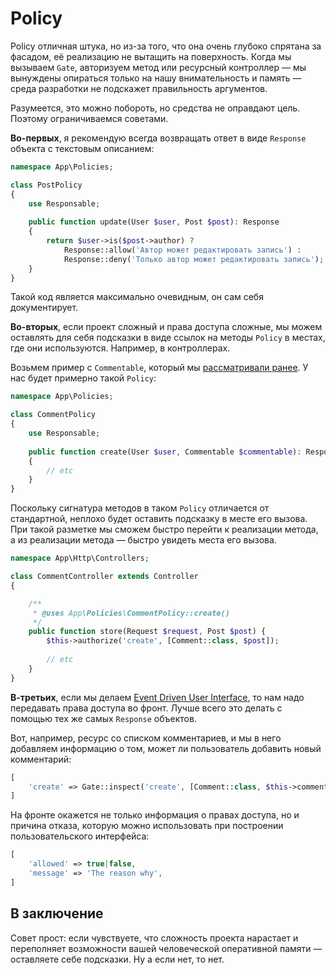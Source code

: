 # Policy

Policy отличная штука, но из-за того, что она очень глубоко спрятана за фасадом, 
её реализацию не вытащить на поверхность. Когда мы вызываем `Gate`, 
авторизуем метод или ресурсный контроллер — мы вынуждены опираться только 
на нашу внимательность и память — среда разработки не подскажет правильность аргументов.

Разумеется, это можно побороть, но средства не оправдают цель. Поэтому ограничиваемся советами.

**Во-первых**, я рекомендую всегда возвращать ответ в виде `Response` объекта с текстовым описанием:

```php
namespace App\Policies;

class PostPolicy
{
    use Responsable;
    
    public function update(User $user, Post $post): Response
    {
        return $user->is($post->author) ?
            Response::allow('Автор может редактировать запись') :
            Response::deny('Только автор может редактировать запись');
    }
}
```

Такой код является максимально очевидным, он сам себя документирует.

**Во-вторых**, если проект сложный и права доступа сложные, 
мы можем оставлять для себя подсказки в виде ссылок на методы `Policy` в местах, где они используются. 
Например, в контроллерах.

Возьмем пример с `Commentable`, который мы [рассматривали ранее](contracts.md). 
У нас будет примерно такой `Policy`:

```php
namespace App\Policies;

class CommentPolicy
{
    use Responsable;
    
    public function create(User $user, Commentable $commentable): Response
    {
        // etc
    }
}
```

Поскольку сигнатура методов в таком `Policy` отличается от стандартной, неплохо будет оставить подсказку в месте его вызова. 
При такой разметке мы сможем быстро перейти к реализации метода, а из реализации метода — быстро увидеть места его вызова. 

```php
namespace App\Http\Controllers;

class CommentController extends Controller
{

    /**
     * @uses App\Policies\CommentPolicy::create()
     */
    public function store(Request $request, Post $post) {
        $this->authorize('create', [Comment::class, $post]);
        
        // etc
    }
}
```

**В-третьих**, если мы делаем [Event Driven User Interface](event_driven_ui.md), то нам надо передавать права доступа во фронт.
Лучше всего это делать с помощью тех же самых `Response` объектов.

Вот, например, ресурс со списком комментариев, и мы в него добавляем информацию о том, может ли пользователь добавить новый комментарий:

```php
[
    'create' => Gate::inspect('create', [Comment::class, $this->commentable])->toArray(),
]
```

На фронте окажется не только информация о правах доступа, но и причина отказа, 
которую можно использовать при построении пользовательского интерфейса:

```php
[
    'allowed' => true|false,
    'message' => 'The reason why',
]
```

## В заключение

Совет прост: если чувствуете, что сложность проекта нарастает и переполняет возможности
вашей человеческой оперативной памяти — оставляете себе подсказки. Ну а если нет, то нет.